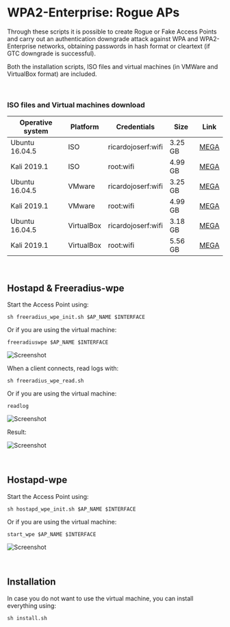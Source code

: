 # WPA2-Enterprise: Rogue APs

Through these scripts it is possible to create Rogue or Fake Access Points and carry out an authentication downgrade attack against WPA and WPA2-Enterprise networks, obtaining passwords in hash format or cleartext (if GTC downgrade is successful). 

Both the installation scripts, ISO files and virtual machines (in VMWare and VirtualBox format) are included.

<br>


### ISO files and Virtual machines download

| Operative system | Platform | Credentials | Size | Link |
| ---------------- | -------- | ----------- | ---- | ---- |
| Ubuntu 16.04.5   |   ISO    | ricardojoserf:wifi | 3.25 GB | [MEGA](https://mega.nz/#!N9lmxaCY!I1I-9jfmlLHuZp6KhKMSqTqkUouX__LlCEkFXWPHCos) |
| Kali 2019.1      |   ISO    | root:wifi          | 4.99 GB | [MEGA]() |
| Ubuntu 16.04.5   | VMware   | ricardojoserf:wifi | 3.25 GB | [MEGA](https://mega.nz/#!5h92EQYa!LHCNzYTN3GXEYYWcXgOUsnU37PpksbcaUFRlOK7RyRM) |
| Kali 2019.1      | VMware   | root:wifi          | 4.99 GB | [MEGA](https://mega.nz/#!s90G0SBL!P4tYAfAT42Q2JVQY723KcW0XzKqEC8lbxVuJVbu7aTM) |
| Ubuntu 16.04.5   | VirtualBox | ricardojoserf:wifi | 3.18 GB | [MEGA](https://mega.nz/#!so9AzC7Q!XwAUmiSRUvldwrkNsSoyEbUTCUJDiyG3P1O_sYJNlcY) |
| Kali 2019.1      | VirtualBox | root:wifi        | 5.56 GB | [MEGA](https://mega.nz/#!FwEznIAI!mDNEhDb8lmVDhMvbl3kx3Rh99KXpCIeylNyXZcp-5gI) |
<br>

## Hostapd & Freeradius-wpe

Start the Access Point using:

```
sh freeradius_wpe_init.sh $AP_NAME $INTERFACE
```

Or if you are using the virtual machine:
```
freeradiuswpe $AP_NAME $INTERFACE
```

![Screenshot](https://i.imgur.com/gWiOlMw.png)

When a client connects, read logs with:

```
sh freeradius_wpe_read.sh
```

Or if you are using the virtual machine:

```
readlog
```
![Screenshot](https://i.imgur.com/Vu2ryPA.png)

Result:

![Screenshot](https://i.imgur.com/ukz2afH.png)

<br>

## Hostapd-wpe

Start the Access Point using:

```
sh hostapd_wpe_init.sh $AP_NAME $INTERFACE
```

Or if you are using the virtual machine:

```
start_wpe $AP_NAME $INTERFACE
```

![Screenshot](https://i.imgur.com/FGqO0vV.png)

<br>

## Installation

In case you do not want to use the virtual machine, you can install everything using:

```
sh install.sh
```
